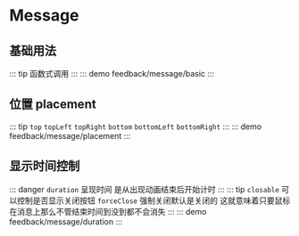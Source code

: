 # Message

## 基础用法

::: tip
函数式调用
:::
::: demo 
feedback/message/basic
:::

## 位置 placement

::: tip
`top` `topLeft` `topRight` 
`bottom` `bottomLeft` `bottomRight` 
:::
::: demo 
feedback/message/placement
:::


## 显示时间控制

::: danger
  `duration` 呈现时间 是从出现动画结束后开始计时
:::
::: tip
`closable` 可以控制是否显示关闭按钮 
`forceClose` 强制关闭默认是关闭的 这就意味着只要鼠标在消息上那么不管结束时间到没到都不会消失
:::
::: demo 
feedback/message/duration
:::
